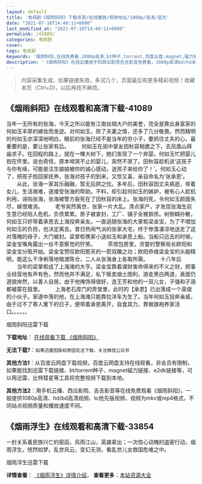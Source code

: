 ```yaml
---
layout: default
title: '电视剧《烟雨斜阳》下载资源/在线播放/视频地址/1080p/高清/蓝光'
date: "2021-07-10T14:40:11+0800"
last_modified_at: "2021-07-10T14:40:11+0800"
permalink: /41089/
categories: 电视剧
cover:
tags: 电视剧
keywords: '烟雨斜阳,在线免费看,1080p高清,bt种子,torrent,百度云盘,magnet,磁力链,迅雷下载资源'
description: '《烟雨斜阳》在线云播放手机西瓜影院吉吉影音免费看，1080p高清bd/hd未删减完整版和tc抢先枪版，mkv/mp4格式，附带bt/torrent种子、magnet/磁力链、百度云盘、网盘资源迅雷下载链接'
---
```


>内容采集生成，如果链接失效，多试几个，页面最后有更多精彩视频！收藏本页（Ctrl+D)，以后再找不麻烦。


## 《烟雨斜阳》在线观看和高清下载-41089

当年一无所有的张海，今天之所以能有江南丝绸大户的美誉，完全是靠出身富家的何如玉丰厚的嫁妆而发迹。对何如玉，除了夫妻之情，还多了几分敬畏。然而精明的何如玉亦深深地明白，眼前的张海已经不是当年的穷小子，要抓住丈夫的心，最重要的是，要让张家有后。 　　何如玉在闺中挚友田秋容相邀之下，去凤凰山拜庙求子。在回程的路上，就在一棵大树下，她们发现了一个弃婴。何如玉忙把婴儿抱在怀里。说也奇怪，原本啼哭不止的婴儿，突然不哭了。田秋容趁机说&lsquo;这孩子与你有缘，可能是注生娘娘被你的诚心感动，送孩子来给你了！’。何如玉心动了，把孩子抱回家抚养，张海对孩子的到来，又惊又喜，亲自命名为‘张承恩&rsquo;。 　　从此，张海一家其乐融融，暂无后顾之忧。多年后，田秋容因丈夫病逝，带着女儿，生活艰难，遂接受张海的帮助。不料，却引起何如玉的嫉妒，被有心人趁机利用，诬陷张海，张海被警方毙死在了田秋容的床上。张海的死，令何如玉颜面失尽，嫉恨难消。 　　老爷突然离世，张家一片大乱。清点家产，才发现张海生前生意已经陷入危机，负债累累。房子被查封，工厂、铺子全被抵债。树倒糊孙散，何如玉只好带着承恩去上海投奔亲友。一直追随张海的大掌柜梁金宝，为了不增加何如玉的负担，也决定离去。昔日热闹气派的张家大宅，终于惨澹凄凉地送走了这对落魄的母子，大门被封。梁掌柜携家小送如玉和承恩上船。当船只远去的时候，梁金宝嘴角露出一丝不意察觉的狞笑。 　　茶馆包房里，贪婪的警察局长欧阳和梁金宝分赃开始。梁金宝赞叹欧阳那天的一箭双雕之功；欧阳恭维梁金宝的头脑精明，能这么干净俐落地暗渡陈仓，二人从张海身上各取所需。 　　十八年后 　　当年的梁掌柜成了上海滩的大亨。梁金宝靠着谋财害命得来的不义之财，把事业经营地有声有色，然而他并不满足，私下贩卖烟土图利，游走黑白两道，表面仍道貌岸然，以善人自居。由于他掩饰得很好，连王芳和他的一双儿女，子强和子涵都被蒙在鼓里。 　　上海老石库门的弄堂里，此时的【承恩】已出落成一个英俊的小伙子。家道中落的他，在上海滩只能靠拉洋车为生了。当年何如玉投奔亲戚，由于过不了寄人篱下的日子，便带着承恩离开，自食其力，靠做旗袍养家活口。。。。。。


烟雨斜阳迅雷下载

**下载地址**： [在线观看下载 《烟雨斜阳》](https://www.993dy.com//vod-detail-id-11229.html) 


**无法下载?**：`如果迅雷因版权原因无法下载，关注微信公众号 `

**其他方法1**：从百度云网盘下载视频，百度云网盘支持在线观看，非会员有限制，如果能找到迅雷下载链接、bt/torrent种子、magnet磁力链接、e2dk链接等，可以用迅雷、比特彗星等工具将完整视频下载到本地。

**其他方法2**：用手机云播、西瓜影院、吉吉影音等在线免费观看《烟雨斜阳》，一般提供1080p高清、hd/bd高清视频、tc抢先版视频，视频为mkv或mp4格式，不同站点视频质量和播放速度不同。


## 《烟雨浮生》在线观看和高清下载-33854

一封关系着民族兴亡的密函，风雨江山，英雄辈出；一次惊心动魄的盗密行动，烟雨浮生，恍然如梦。乱世风云，变幻无测，看乱世儿女救国危难之中。


烟雨浮生迅雷下载

**详情查看**： [《烟雨浮生》详情介绍](/movie/33854/)， **查看更多**：[本站资源大全](/movie/t/all/)

